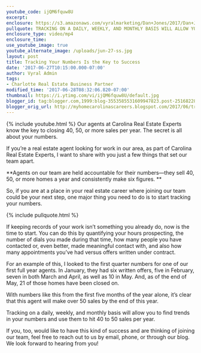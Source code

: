 ```yaml
---
youtube_code: ijQM6fquw8U
excerpt:
enclosure: https://s3.amazonaws.com/vyralmarketing/Dan+Jones/2017/Dan+Jones+Home+Selling+Team-+Recruiting+Video+-+Track+Numbers.mp4
pullquote: TRACKING ON A DAILY, WEEKLY, AND MONTHLY BASIS WILL ALLOW YOU TO FIND TRENDS IN YOUR NUMBERS AND USE THEM TO HIT 40 TO 50 SALES PER YEAR.
enclosure_type: video/mp4
enclosure_time:
use_youtube_image: true
youtube_alternate_image: /uploads/jun-27-ss.jpg
layout: post
title: Tracking Your Numbers Is the Key to Success
date: '2017-06-27T10:15:00.000-07:00'
author: Vyral Admin
tags:
- Charlotte Real Estate Business Partner
modified_time: '2017-06-28T08:32:06.820-07:00'
thumbnail: https://i.ytimg.com/vi/ijQM6fquw8U/default.jpg
blogger_id: tag:blogger.com,1999:blog-3553585531609947823.post-2516822804756632529
blogger_orig_url: http://myhomecarolinascareers.blogspot.com/2017/06/tracking-your-numbers-is-key-to-success.html
---
```

{% include youtube.html %}
Our agents at Carolina Real Estate Experts know the key to closing 40, 50, or more sales per year. The secret is all about your numbers.

If you’re a real estate agent looking for work in our area, as part of Carolina Real Estate Experts, I want to share with you just a few things that set our team apart.

**Agents on our team are held accountable for their numbers—they sell 40, 50, or more homes a year and consistently make six figures. **

So, if you are at a place in your real estate career where joining our team could be your next step, one major thing you need to do is to start tracking your numbers.

{% include pullquote.html %}

If keeping records of your work isn’t something you already do, now is the time to start. You can do this by quantifying your hours prospecting, the number of dials you made during that time, how many people you have contacted or, even better, made meaningful contact with, and also how many appointments you’ve had versus offers written under contract.

For an example of this, I looked to the first quarter numbers for one of our first full year agents. In January, they had six written offers, five in February, seven in both March and April, as well as 10 in May. And, as of the end of May, 21 of those homes have been closed on.

With numbers like this from the first five months of the year alone, it’s clear that this agent will make over 50 sales by the end of this year.

Tracking on a daily, weekly, and monthly basis will allow you to find trends in your numbers and use them to hit 40 to 50 sales per year.

If you, too, would like to have this kind of success and are thinking of joining our team, feel free to reach out to us by email, phone, or through our blog.  We look forward to hearing from you!
